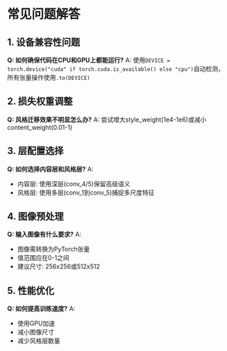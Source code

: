 # 常见问题解答

## 1. 设备兼容性问题
**Q: 如何确保代码在CPU和GPU上都能运行?**
A: 使用`DEVICE = torch.device("cuda" if torch.cuda.is_available() else "cpu")`自动检测，所有张量操作使用`.to(DEVICE)`

## 2. 损失权重调整
**Q: 风格迁移效果不明显怎么办?**
A: 尝试增大style_weight(1e4-1e6)或减小content_weight(0.01-1)

## 3. 层配置选择
**Q: 如何选择内容层和风格层?**
A: 
- 内容层: 使用深层(conv_4/5)保留高级语义
- 风格层: 使用多层(conv_1到conv_5)捕捉多尺度特征

## 4. 图像预处理
**Q: 输入图像有什么要求?**
A: 
- 图像需转换为PyTorch张量
- 值范围应在0-1之间
- 建议尺寸: 256x256或512x512

## 5. 性能优化
**Q: 如何提高训练速度?**
A: 
- 使用GPU加速
- 减小图像尺寸
- 减少风格层数量
